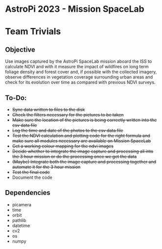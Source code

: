 # AstroPi 2023 - Mission SpaceLab
# Team Trivials

## Objective
Use images captured by the AstroPi SpaceLab mission aboard the ISS to calculate NDVI and with it measure the impact of wildfires on long term foliage density and forest cover and, if possible with the collected imagery, observe differences in vegetation coverage surrounding urban areas and check for its evolution over time as compared with previous NDVI surveys.

## To-Do:
- ~~Sync data written to files to the disk~~
- ~~Check the filters necessary for the pictures to be taken~~
- ~~Make sure the location of the pictures is being correctly written into the csv data file~~
- ~~Log the time and date of the photos to the csv data file~~
- ~~Test the NDVI calculation and plotting code for the right formula and make sure all modules necessary are available on Mission SpaceLab~~
- ~~Get a working colour mapping for the ndvi images~~
- ~~Decide whether to integrate the image capture and processing all into the 3 hour mission or do the processing once we get the data~~
- ~~(Maybe) Integrate both the image capture and processing together and automate it for the 3 hour mission~~
- ~~Test the final code~~
- Document the code

## Dependencies
- picamera
- time
- orbit
- pathlib
- datetime
- cv2
- os
- numpy
